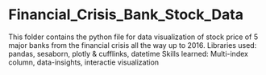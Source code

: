 # Financial_Crisis_Bank_Stock_Data
This folder contains the python file for data visualization of stock price of 5 major banks from the financial crisis all the way up to 2016.
Libraries used: pandas, sesaborn, plotly & cufflinks, datetime
Skills learned: Multi-index column, data-insights, interactie visualization

